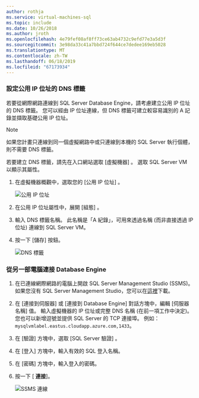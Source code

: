 ```yaml
---
author: rothja
ms.service: virtual-machines-sql
ms.topic: include
ms.date: 10/26/2018
ms.author: jroth
ms.openlocfilehash: 4e79fef08af8ff73ce63ab4732c9efd77e3a5d3f
ms.sourcegitcommit: 3e98da33c41a7bbd724f644ce7dedee169eb5028
ms.translationtype: MT
ms.contentlocale: zh-TW
ms.lasthandoff: 06/18/2019
ms.locfileid: "67173934"
---
```

### <a name="configure-a-dns-label-for-the-public-ip-address"></a>設定公用 IP 位址的 DNS 標籤

若要從網際網路連線到 SQL Server Database Engine，請考慮建立公用 IP 位址的 DNS 標籤。 您可以經由 IP 位址連線，但 DNS 標籤可建立較容易識別的 A 記錄並擷取基礎公用 IP 位址。

> [!NOTE]
> 如果您計畫只連線到同一個虛擬網路中或只連線到本機的 SQL Server 執行個體，則不需要 DNS 標籤。

若要建立 DNS 標籤，請先在入口網站選取 [虛擬機器]  。 選取 SQL Server VM 以顯示其屬性。

1. 在虛擬機器概觀中，選取您的 [公用 IP 位址]  。

    ![公用 IP 位址](./media/virtual-machines-sql-server-connection-steps/rm-public-ip-address.png)

1. 在公用 IP 位址屬性中，展開 [組態]  。

1. 輸入 DNS 標籤名稱。 此名稱是「A 紀錄」，可用來透過名稱 (而非直接透過 IP 位址) 連線到 SQL Server VM。

1. 按一下 [儲存]  按鈕。

    ![DNS 標籤](./media/virtual-machines-sql-server-connection-steps/rm-dns-label.png)

### <a name="connect-to-the-database-engine-from-another-computer"></a>從另一部電腦連接 Database Engine

1. 在已連線網際網路的電腦上開啟 SQL Server Management Studio (SSMS)。 如果您沒有 SQL Server Management Studio，您可以在[這裡](https://docs.microsoft.com/sql/ssms/download-sql-server-management-studio-ssms)下載。

1. 在 [連接到伺服器]  或 [連接到 Database Engine]  對話方塊中，編輯 [伺服器名稱]  值。 輸入虛擬機器的 IP 位址或完整 DNS 名稱 (在前一項工作中決定)。 您也可以新增逗號並提供 SQL Server 的 TCP 連接埠。 例如： `mysqlvmlabel.eastus.cloudapp.azure.com,1433`。

1. 在 [驗證]  方塊中，選取 [SQL Server 驗證]  。

1. 在 [登入]  方塊中，輸入有效的 SQL 登入名稱。

1. 在 [密碼]  方塊中，輸入登入的密碼。

1. 按一下 [ **連接**]。

    ![SSMS 連線](./media/virtual-machines-sql-server-connection-steps/rm-ssms-connect.png)